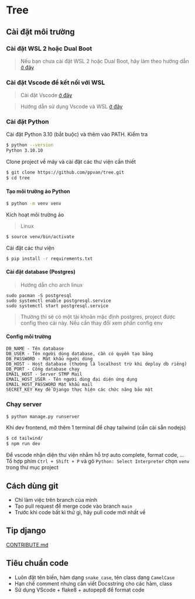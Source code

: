 # Tree

## Cài đặt môi trường

### Cài đặt WSL 2 hoặc Dual Boot
> Nếu bạn chưa cài đặt WSL 2 hoặc Dual Boot, hãy làm theo hướng dẫn [ở đây](https://docs.microsoft.com/en-us/windows/wsl/install-win10)

### Cài đặt Vscode để kết nối với WSL
> Cài đặt Vscode [ở đây](https://code.visualstudio.com/download)

> Hướng dẫn sử dụng Vscode và WSL [ở đây](https://code.visualstudio.com/docs/remote/wsl)

### Cài đặt Python
Cài đặt Python 3.10 (bắt buộc) và thêm vào PATH. Kiểm tra
```bash
$ python --version
Python 3.10.10
```
Clone project về máy và cài đặt các thư viện cần thiết

```bash
$ git clone https://github.com/ppvan/tree.git
$ cd tree
```

#### Tạo môi trường ảo Python
```bash
$ python -m venv venv
```

Kích hoạt môi trường ảo
> Linux
```bash
$ source venv/bin/activate
```

Cài đặt các thư viện
```bash
$ pip install -r requirements.txt
```

#### Cài đặt database (Postgres)
> Hướng dẫn cho arch linux
```
sudo pacman -S postgresql
sudo systemctl enable postgresql.service
sudo systemctl start postgresql.service
```
> Thường thì sẽ có một tài khoản mặc định postgres, project được config theo cái này.
> Nếu cần thay đổi xem phần config env

#### Config môi trường
```
DB_NAME - Tên database
DB_USER - Tên người dùng database, cần có quyền tạo bảng
DB_PASSWORD - Mật khẩu người dùng
DB_HOST - Host database (thường là localhost trừ khi deploy db riêng)
DB_PORT - Cổng database chạy
EMAIL_HOST - Server STMP Mail
EMAIL_HOST_USER - Tên người dùng đại diện ứng dụng
EMAIL_HOST_PASSWORD Mật khẩu mail
SECRET_KEY Key để Django thực hiện các chức năng bảo mật
```


### Chạy server
```bash
$ python manage.py runserver
```

Khi dev frontend, mở thêm 1 terminal để chạy tailwind (cần cài sẵn nodejs)

```bash
$ cd tailwind/
$ npm run dev
```

Để vscode nhận diện thư viện nhằm hỗ trợ auto complete, format code, ...
Tổ hợp phím `Ctrl + Shift + P` và gõ `Python: Select Interpreter` chọn `venv` trong thư mục project

## Cách dùng git
- Chỉ làm việc trên branch của mình
- Tạo pull request để merge code vào branch `main`
- Trước khi code bất kì thứ gì, hãy pull code mới nhất về

## Tip django
[CONTRIBUTE.md](https://github.com/ppvan/tree/blob/main/CONTRIBUTE.md)

## Tiêu chuẩn code
- Luôn đặt tên biến, hàm dạng `snake_case`, tên class dạng `CamelCase`
- Hạn chế comment nhưng cần viết Docsstring cho các hàm, class
- Sử dụng VScode + flake8 + autopep8 để format code